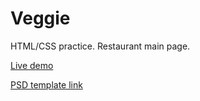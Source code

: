 # Veggie
HTML/CSS practice. Restaurant main page.

[Live demo](https://egudkov.github.io/veggie/)

[PSD template link](https://yadi.sk/d/4t_DTu5q3XvCUm?ct=t(hamail_20180615))
